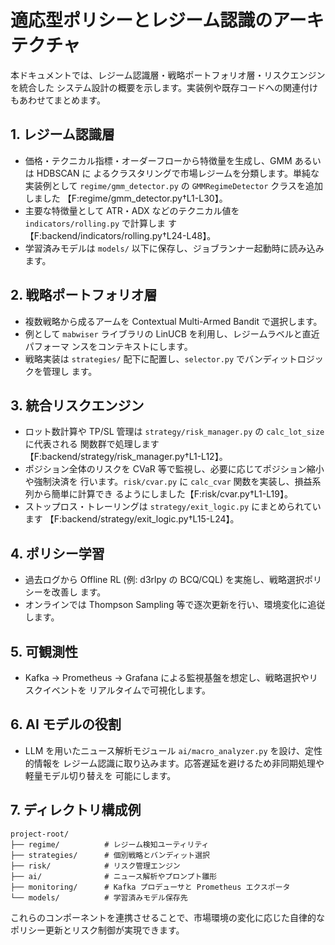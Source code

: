 # 適応型ポリシーとレジーム認識のアーキテクチャ

本ドキュメントでは、レジーム認識層・戦略ポートフォリオ層・リスクエンジンを統合した
システム設計の概要を示します。実装例や既存コードへの関連付けもあわせてまとめます。

## 1. レジーム認識層

- 価格・テクニカル指標・オーダーフローから特徴量を生成し、GMM あるいは HDBSCAN に
  よるクラスタリングで市場レジームを分類します。単純な実装例として
  `regime/gmm_detector.py` の `GMMRegimeDetector` クラスを追加しました
  【F:regime/gmm_detector.py†L1-L30】。
- 主要な特徴量として ATR・ADX などのテクニカル値を `indicators/rolling.py` で計算しま
  す【F:backend/indicators/rolling.py†L24-L48】。
- 学習済みモデルは `models/` 以下に保存し、ジョブランナー起動時に読み込みます。

## 2. 戦略ポートフォリオ層

- 複数戦略から成るアームを Contextual Multi-Armed Bandit で選択します。
- 例として `mabwiser` ライブラリの LinUCB を利用し、レジームラベルと直近パフォーマ
  ンスをコンテキストにします。
- 戦略実装は `strategies/` 配下に配置し、`selector.py` でバンディットロジックを管理し
  ます。

## 3. 統合リスクエンジン

- ロット数計算や TP/SL 管理は `strategy/risk_manager.py` の `calc_lot_size` に代表される
  関数群で処理します【F:backend/strategy/risk_manager.py†L1-L12】。
- ポジション全体のリスクを CVaR 等で監視し、必要に応じてポジション縮小や強制決済を
  行います。`risk/cvar.py` に `calc_cvar` 関数を実装し、損益系列から簡単に計算でき
  るようにしました【F:risk/cvar.py†L1-L19】。
- ストップロス・トレーリングは `strategy/exit_logic.py` にまとめられています
  【F:backend/strategy/exit_logic.py†L15-L24】。

## 4. ポリシー学習

- 過去ログから Offline RL (例: d3rlpy の BCQ/CQL) を実施し、戦略選択ポリシーを改善し
  ます。
- オンラインでは Thompson Sampling 等で逐次更新を行い、環境変化に追従します。

## 5. 可観測性

- Kafka → Prometheus → Grafana による監視基盤を想定し、戦略選択やリスクイベントを
  リアルタイムで可視化します。

## 6. AI モデルの役割

- LLM を用いたニュース解析モジュール `ai/macro_analyzer.py` を設け、定性的情報を
  レジーム認識に取り込みます。応答遅延を避けるため非同期処理や軽量モデル切り替えを
  可能にします。

## 7. ディレクトリ構成例

```
project-root/
├── regime/          # レジーム検知ユーティリティ
├── strategies/      # 個別戦略とバンディット選択
├── risk/            # リスク管理エンジン
├── ai/              # ニュース解析やプロンプト雛形
├── monitoring/      # Kafka プロデューサと Prometheus エクスポータ
└── models/          # 学習済みモデル保存先
```

これらのコンポーネントを連携させることで、市場環境の変化に応じた自律的な
ポリシー更新とリスク制御が実現できます。
